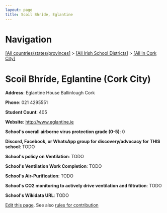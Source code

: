 ```yaml
---
layout: page
title: Scoil Bhríde, Eglantine
---
```

# Navigation

[[All countries/states/provinces]](../../..) > [[All Irish School Districts]](../..) > [[All In Cork City]](..)

# Scoil Bhríde, Eglantine (Cork City)

**Address**: Eglantine House Ballinlough Cork

**Phone**: 021 4295551

**Student Count**: 405

**Website**: <http://www.eglantine.ie>

**School's overall airborne virus protection grade (0-5)**: 0

**Discord, Facebook, or WhatsApp group for discovery/advocacy for THIS school**: TODO

**School's policy on Ventilation**: TODO

**School's Ventilation Work Completion**: TODO

**School's Air-Purification**: TODO

**School's CO2 monitoring to actively drive ventilation and filtration**: TODO

**School's Wikidata URL**: TODO


[Edit this page](https://github.com/ventilate-schools/Ireland/edit/main/./Cork_City/Scoil_Bhríde,_Eglantine.md). See also [rules for contribution](../../../contribution-rules/)